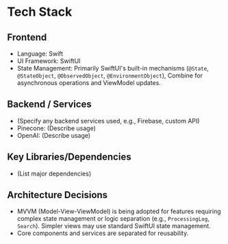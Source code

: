 # Tech Stack

## Frontend
- Language: Swift
- UI Framework: SwiftUI
- State Management: Primarily SwiftUI's built-in mechanisms (`@State`, `@StateObject`, `@ObservedObject`, `@EnvironmentObject`), Combine for asynchronous operations and ViewModel updates.

## Backend / Services
- (Specify any backend services used, e.g., Firebase, custom API)
- Pinecone: (Describe usage)
- OpenAI: (Describe usage)

## Key Libraries/Dependencies
- (List major dependencies)

## Architecture Decisions
- MVVM (Model-View-ViewModel) is being adopted for features requiring complex state management or logic separation (e.g., `ProcessingLog`, `Search`). Simpler views may use standard SwiftUI state management.
- Core components and services are separated for reusability.
